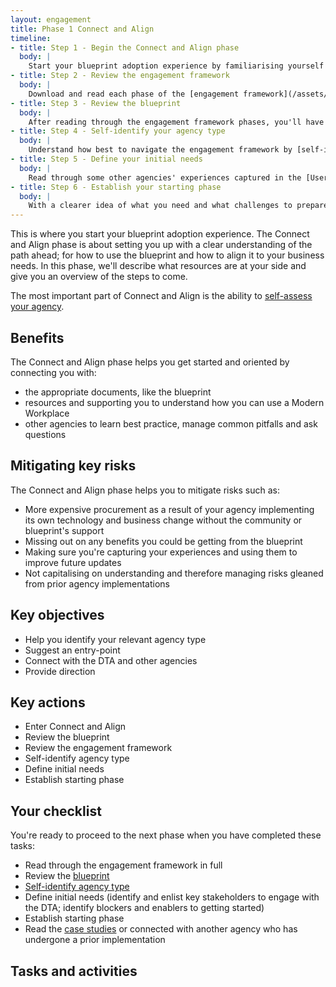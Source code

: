 ```yaml
---
layout: engagement
title: Phase 1 Connect and Align
timeline:
- title: Step 1 - Begin the Connect and Align phase 
  body: |
    Start your blueprint adoption experience by familiarising yourself with all the phases and stages ahead of you. By doing so before jumping ahead, you will be armed with the right information to make this experience clear and efficient – so your agency will realise the maximum value of adopting the new ways of working faster.
- title: Step 2 - Review the engagement framework
  body: |
    Download and read each phase of the [engagement framework](/assets/files/pdf/dta-engagement-framework.pdf) from end-to-end to gain an overview of each phase before taking action.
- title: Step 3 - Review the blueprint
  body: | 
    After reading through the engagement framework phases, you'll have the context to review the [blueprint](/blueprint/index.html). The blueprint is a complex and technical document that should be reviewed by qualified technical staff. By reading through the detail of this document you will gain an understanding of where and when you may need to involve external partners to help you realise your shift to the Modern Workplace.
- title: Step 4 - Self-identify your agency type
  body: | 
    Understand how best to navigate the engagement framework by [self-identifying](/about/engagement/agency-type.html) your agency type as Lean, Aligned, Self-directed or Complex. Doing so will ensure the information you're getting has been tailored to support your agency's unique needs.
- title: Step 5 - Define your initial needs
  body: | 
    Read through some other agencies' experiences captured in the [User Case Studies](/about/engagement/case-studies.html) to give you an idea of what your agency may need in order to prepare for your change journey. Once you're clear on what your initial needs may be, the [User Case Studies](/about/engagement/case-studies.html) may also prepare you for any potential blockers or challenges up ahead.
- title: Step 6 - Establish your starting phase
  body: | 
    With a clearer idea of what you need and what challenges to prepare for, you can now plan how you'll get started with the blueprint adoption.
---
```


This is where you start your blueprint adoption experience. The Connect and Align phase is about setting you up with a clear understanding of the path ahead; for how to use the blueprint and how to align it to your business needs. In this phase, we'll describe what resources are at your side and give you an overview of the steps to come.

The most important part of Connect and Align is the ability to [self-assess your agency](/about/engagement/agency-type.html).

## Benefits

The Connect and Align phase helps you get started and oriented by connecting you with:

* the appropriate documents, like the blueprint
* resources and supporting you to understand how you can use a Modern Workplace 
* other agencies to learn best practice, manage common pitfalls and ask questions

## Mitigating key risks

The Connect and Align phase helps you to mitigate risks such as: 

* More expensive procurement as a result of your agency implementing its own technology and business change without the community or blueprint's support
* Missing out on any benefits you could be getting from the blueprint
* Making sure you're capturing your experiences and using them to improve future updates
* Not capitalising on understanding and therefore managing risks gleaned from prior agency implementations

## Key objectives

* Help you identify your relevant agency type
* Suggest an entry-point
* Connect with the DTA and other agencies
* Provide direction

## Key actions

* Enter Connect and Align
* Review the blueprint
* Review the engagement framework
* Self-identify agency type 
* Define initial needs
* Establish starting phase

## Your checklist

You're ready to proceed to the next phase when you have completed these tasks:

* Read through the engagement framework in full
* Review the [blueprint](/blueprint/index.html) 
* [Self-identify agency type](/about/engagement/agency-type.html)
* Define initial needs (identify and enlist key stakeholders to engage with the DTA; identify blockers and enablers to getting started)
* Establish starting phase
* Read the [case studies](/about/engagement/case-studies.html) or connected with another agency who has undergone a prior implementation

## Tasks and activities